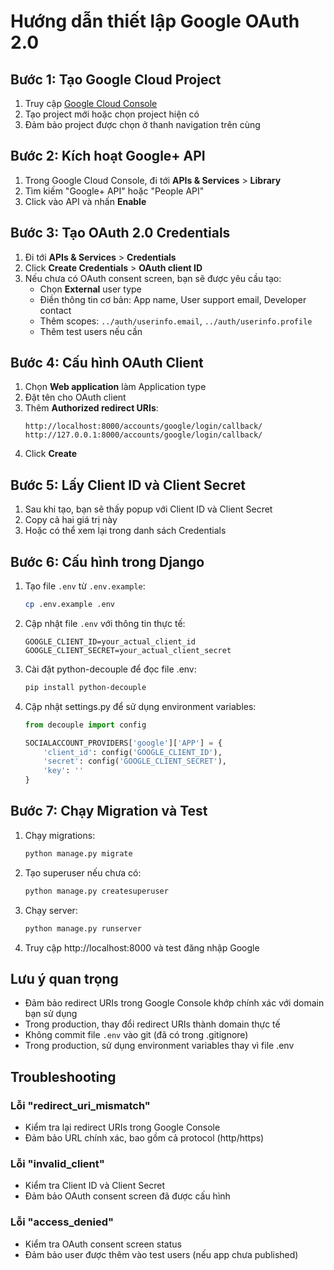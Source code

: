 # Hướng dẫn thiết lập Google OAuth 2.0

## Bước 1: Tạo Google Cloud Project

1. Truy cập [Google Cloud Console](https://console.cloud.google.com/)
2. Tạo project mới hoặc chọn project hiện có
3. Đảm bảo project được chọn ở thanh navigation trên cùng

## Bước 2: Kích hoạt Google+ API

1. Trong Google Cloud Console, đi tới **APIs & Services** > **Library**
2. Tìm kiếm "Google+ API" hoặc "People API"
3. Click vào API và nhấn **Enable**

## Bước 3: Tạo OAuth 2.0 Credentials

1. Đi tới **APIs & Services** > **Credentials**
2. Click **Create Credentials** > **OAuth client ID**
3. Nếu chưa có OAuth consent screen, bạn sẽ được yêu cầu tạo:
   - Chọn **External** user type
   - Điền thông tin cơ bản: App name, User support email, Developer contact
   - Thêm scopes: `../auth/userinfo.email`, `../auth/userinfo.profile`
   - Thêm test users nếu cần

## Bước 4: Cấu hình OAuth Client

1. Chọn **Web application** làm Application type
2. Đặt tên cho OAuth client
3. Thêm **Authorized redirect URIs**:
   ```
   http://localhost:8000/accounts/google/login/callback/
   http://127.0.0.1:8000/accounts/google/login/callback/
   ```
4. Click **Create**

## Bước 5: Lấy Client ID và Client Secret

1. Sau khi tạo, bạn sẽ thấy popup với Client ID và Client Secret
2. Copy cả hai giá trị này
3. Hoặc có thể xem lại trong danh sách Credentials

## Bước 6: Cấu hình trong Django

1. Tạo file `.env` từ `.env.example`:
   ```bash
   cp .env.example .env
   ```

2. Cập nhật file `.env` với thông tin thực tế:
   ```
   GOOGLE_CLIENT_ID=your_actual_client_id
   GOOGLE_CLIENT_SECRET=your_actual_client_secret
   ```

3. Cài đặt python-decouple để đọc file .env:
   ```bash
   pip install python-decouple
   ```

4. Cập nhật settings.py để sử dụng environment variables:
   ```python
   from decouple import config
   
   SOCIALACCOUNT_PROVIDERS['google']['APP'] = {
       'client_id': config('GOOGLE_CLIENT_ID'),
       'secret': config('GOOGLE_CLIENT_SECRET'),
       'key': ''
   }
   ```

## Bước 7: Chạy Migration và Test

1. Chạy migrations:
   ```bash
   python manage.py migrate
   ```

2. Tạo superuser nếu chưa có:
   ```bash
   python manage.py createsuperuser
   ```

3. Chạy server:
   ```bash
   python manage.py runserver
   ```

4. Truy cập http://localhost:8000 và test đăng nhập Google

## Lưu ý quan trọng

- Đảm bảo redirect URIs trong Google Console khớp chính xác với domain bạn sử dụng
- Trong production, thay đổi redirect URIs thành domain thực tế
- Không commit file `.env` vào git (đã có trong .gitignore)
- Trong production, sử dụng environment variables thay vì file .env

## Troubleshooting

### Lỗi "redirect_uri_mismatch"
- Kiểm tra lại redirect URIs trong Google Console
- Đảm bảo URL chính xác, bao gồm cả protocol (http/https)

### Lỗi "invalid_client"
- Kiểm tra Client ID và Client Secret
- Đảm bảo OAuth consent screen đã được cấu hình

### Lỗi "access_denied"
- Kiểm tra OAuth consent screen status
- Đảm bảo user được thêm vào test users (nếu app chưa published)

